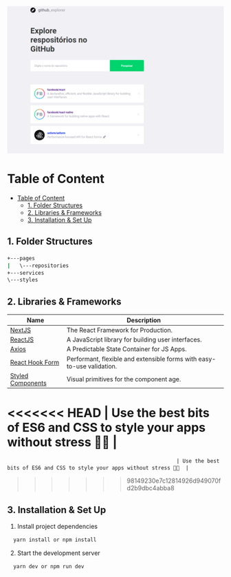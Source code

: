 ![Project Preview](preview.png)

# Table of Content

- [Table of Content](#table-of-content)
  - [1. Folder Structures](#1-folder-structures)
  - [2. Libraries & Frameworks](#2-libraries--frameworks)
  - [3. Installation & Set Up](#3-installation--set-up)
## 1. Folder Structures

```bash
+---pages
|   \---repositories
+---services
\---styles
```

## 2. Libraries & Frameworks

| Name                                                     | Description                                                            |
| -------------------------------------------------------- | ---------------------------------------------------------------------- |
| [NextJS](https://nextjs.org/)                            | The React Framework for Production.                                    |
| [ReactJS](https://reactjs.org/)                          | A JavaScript library for building user interfaces.                     |
| [Axios](https://redux.js.org/)                           | A Predictable State Container for JS Apps.                             |
| [React Hook Form](https://react-hook-form.com/)          | Performant, flexible and extensible forms with easy-to-use validation. |
| [Styled Components](https://styled-components.com/)      | Visual primitives for the component age.                               |
<<<<<<< HEAD
|                                                            Use the best bits of ES6 and CSS to style your apps without stress 💅🏾  |
=======
                                                           | Use the best bits of ES6 and CSS to style your apps without stress 💅🏾  |
>>>>>>> 98149230e7c12814926d949070fd2b9dbc4abba8

## 3. Installation & Set Up

1. Install project dependencies

```bash
  yarn install or npm install
```

2. Start the development server

```bash
  yarn dev or npm run dev
```
